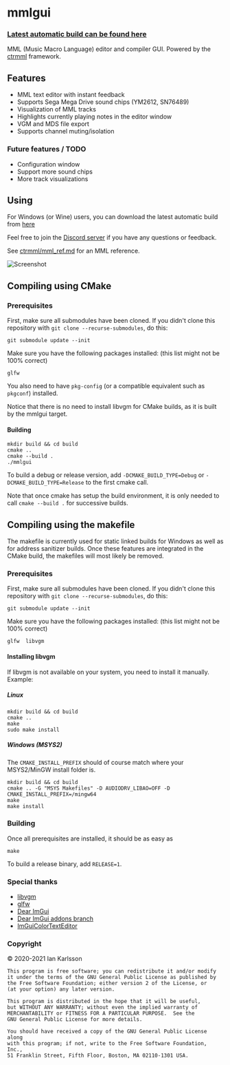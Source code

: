 mmlgui
======

### [Latest automatic build can be found here](https://nightly.link/superctr/mmlgui/workflows/win32-i686/master/binary)

MML (Music Macro Language) editor and compiler GUI. Powered by the [ctrmml](https://github.com/superctr/ctrmml) framework.

## Features

- MML text editor with instant feedback
- Supports Sega Mega Drive sound chips (YM2612, SN76489)
- Visualization of MML tracks
- Highlights currently playing notes in the editor window
- VGM and MDS file export
- Supports channel muting/isolation

### Future features / TODO

- Configuration window
- Support more sound chips
- More track visualizations

## Using

For Windows (or Wine) users, you can download the latest automatic build from [here](https://nightly.link/superctr/mmlgui/workflows/win32-i686/master/binary)

Feel free to join the [Discord server](https://discord.com/invite/BPwM6PJv7T)
if you have any questions or feedback.

See [ctrmml/mml_ref.md](https://github.com/superctr/ctrmml/blob/master/mml_ref.md) for an MML reference.

![Screenshot](doc/screenshot.png)

## Compiling using CMake

### Prerequisites
First, make sure all submodules have been cloned. If you didn't clone this repository
with `git clone --recurse-submodules`, do this:

	git submodule update --init

Make sure you have the following packages installed: (this list might not be 100% correct)

	glfw

You also need to have `pkg-config` (or a compatible equivalent such as `pkgconf`) installed.

Notice that there is no need to install libvgm for CMake builds, as it is built by the mmlgui target.

#### Building

	mkdir build && cd build
	cmake ..
	cmake --build .
	./mmlgui

To build a debug or release version, add `-DCMAKE_BUILD_TYPE=Debug` or `-DCMAKE_BUILD_TYPE=Release` to the first
cmake call.

Note that once cmake has setup the build environment, it is only needed to call `cmake --build .` for successive builds.

## Compiling using the makefile
The makefile is currently used for static linked builds for Windows as well as for address sanitizer builds.
Once these features are integrated in the CMake build, the makefiles will most likely be removed.

### Prerequisites
First, make sure all submodules have been cloned. If you didn't clone this repository
with `git clone --recurse-submodules`, do this:

	git submodule update --init

Make sure you have the following packages installed: (this list might not be 100% correct)

	glfw  libvgm

#### Installing libvgm

If libvgm is not available on your system, you need to install it manually. Example:

##### Linux

	mkdir build && cd build
	cmake ..
	make
	sudo make install

##### Windows (MSYS2)
The `CMAKE_INSTALL_PREFIX` should of course match where your MSYS2/MinGW install folder is.

	mkdir build && cd build
	cmake .. -G "MSYS Makefiles" -D AUDIODRV_LIBAO=OFF -D CMAKE_INSTALL_PREFIX=/mingw64
	make
	make install

### Building
Once all prerequisites are installed, it should be as easy as

	make

To build a release binary, add `RELEASE=1`.

### Special thanks

- [libvgm](https://github.com/ValleyBell/libvgm)
- [glfw](https://www.glfw.org/)
- [Dear ImGui](https://github.com/ocornut/imgui)
- [Dear ImGui addons branch](https://github.com/Flix01/imgui)
- [ImGuiColorTextEditor](https://github.com/BalazsJako/ImGuiColorTextEdit)

### Copyright

&copy; 2020-2021 Ian Karlsson

	This program is free software; you can redistribute it and/or modify
	it under the terms of the GNU General Public License as published by
	the Free Software Foundation; either version 2 of the License, or
	(at your option) any later version.

	This program is distributed in the hope that it will be useful,
	but WITHOUT ANY WARRANTY; without even the implied warranty of
	MERCHANTABILITY or FITNESS FOR A PARTICULAR PURPOSE.  See the
	GNU General Public License for more details.

	You should have received a copy of the GNU General Public License along
	with this program; if not, write to the Free Software Foundation, Inc.,
	51 Franklin Street, Fifth Floor, Boston, MA 02110-1301 USA.
